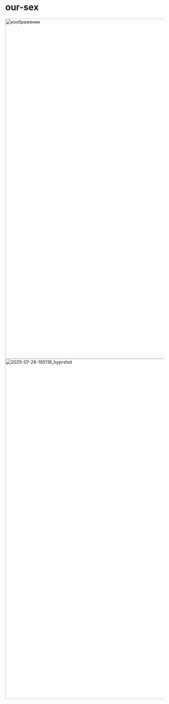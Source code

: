 # our-sex
<img width="1920" height="1080" alt="изображение" src="https://github.com/user-attachments/assets/8683d53d-3b7b-4beb-bbd0-ba59e2469f37" />
<img width="1920" height="1080" alt="2025-07-26-195118_hyprshot" src="https://github.com/user-attachments/assets/6344ec4b-3b6d-4504-bb1b-122bfd8e798f" />

